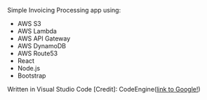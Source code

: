 Simple Invoicing Processing app using:

* AWS S3
* AWS Lambda
* AWS API Gateway
* AWS DynamoDB
* AWS Route53
* React
* Node.js
* Bootstrap

Written in Visual Studio Code
[Credit]: CodeEngine([link to Google!](https://www.youtube.com/watch?v=Bro0uFVDrWY&ab_channel=CodeEngine))